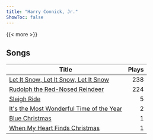```yaml
---
title: "Harry Connick, Jr."
ShowToc: false
---
```


{{< more >}}

## Songs
Title | Plays 
----- | -----: 
[Let It Snow, Let It Snow, Let It Snow](/songs/let-it-snow-let-it-snow-let-it-snow) | 238
[Rudolph the Red-Nosed Reindeer](/songs/rudolph-the-red-nosed-reindeer) | 224
[Sleigh Ride](/songs/sleigh-ride) | 5
[It's the Most Wonderful Time of the Year](/songs/its-the-most-wonderful-time-of-the-year) | 2
[Blue Christmas](/songs/blue-christmas) | 1
[When My Heart Finds Christmas](/songs/when-my-heart-finds-christmas) | 1

